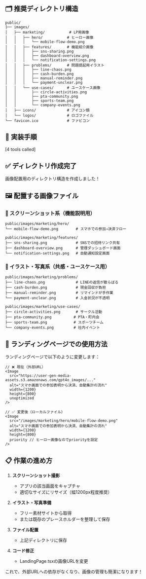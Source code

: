 ## 🗂️ **推奨ディレクトリ構造**

```
public/
├── images/
│   ├── marketing/           # LP用画像
│   │   ├── hero/           # ヒーロー画像
│   │   │   └── mobile-flow-demo.png
│   │   ├── features/       # 機能紹介画像
│   │   │   ├── sns-sharing.png
│   │   │   ├── dashboard-overview.png
│   │   │   └── notification-settings.png
│   │   ├── problems/       # 問題提起用イラスト
│   │   │   ├── line-chaos.png
│   │   │   ├── cash-burden.png
│   │   │   ├── manual-reminder.png
│   │   │   └── payment-unclear.png
│   │   └── use-cases/      # ユースケース画像
│   │       ├── circle-activities.png
│   │       ├── pta-community.png
│   │       ├── sports-team.png
│   │       └── company-events.png
│   ├── icons/              # アイコン類
│   └── logos/              # ロゴファイル
└── favicon.ico             # ファビコン
```

## 📝 **実装手順**

[4 tools called]

## ✅ **ディレクトリ作成完了**

画像配置用のディレクトリ構造を作成しました！

## 🖼️ **配置する画像ファイル**

### **📸 スクリーンショット系（機能説明用）**
```
public/images/marketing/hero/
└── mobile-flow-demo.png        # スマホでの参加→決済フロー

public/images/marketing/features/
├── sns-sharing.png             # SNSでの招待リンク共有
├── dashboard-overview.png      # 管理ダッシュボード画面
└── notification-settings.png   # 自動通知設定画面
```

### **🎨 イラスト・写真系（共感・ユースケース用）**
```
public/images/marketing/problems/
├── line-chaos.png              # LINEの返信が散らばる
├── cash-burden.png             # 現金回収が負担
├── manual-reminder.png         # リマインドが手作業
└── payment-unclear.png         # 入金状況が不透明

public/images/marketing/use-cases/
├── circle-activities.png       # サークル活動
├── pta-community.png          # PTA・町内会
├── sports-team.png            # スポーツチーム
└── company-events.png         # 社内イベント
```

## 🔧 **ランディングページでの使用方法**

ランディングページで以下のように変更します：

```tsx
// ❌ 現在（外部URL）
<Image
  src="https://user-gen-media-assets.s3.amazonaws.com/gpt4o_images/..."
  alt="スマホ画面での参加表明から決済、自動集計の流れ"
  width={1200}
  height={800}
  unoptimized
/>

// ✅ 変更後（ローカルファイル）
<Image
  src="/images/marketing/hero/mobile-flow-demo.png"
  alt="スマホ画面での参加表明から決済、自動集計の流れ"
  width={1200}
  height={800}
  priority // ヒーロー画像なのでpriorityを設定
/>
```

## 📋 **作業の進め方**

1. **スクリーンショット撮影**
   - アプリの該当画面をキャプチャ
   - 適切なサイズにリサイズ（幅1200px程度推奨）

2. **イラスト・写真準備**
   - フリー素材サイトから取得
   - または既存のプレースホルダーを整理して保存

3. **ファイル配置**
   - 上記ディレクトリに保存

4. **コード修正**
   - LandingPage.tsxの画像URLを変更

これで、外部URLへの依存がなくなり、画像の管理も簡潔になります！

